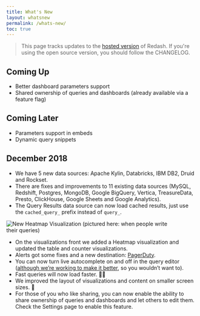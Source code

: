 ```yaml
---
title: What's New
layout: whatsnew
permalink: /whats-new/
toc: true
---
```


> This page tracks updates to the [hosted version](https://app.redash.io/) of Redash. If you're using the open source version, you should follow the CHANGELOG.

## Coming Up

- Better dashboard parameters support
- Shared ownership of queries and dashboards (already available via a feature flag)

## Coming Later

- Parameters support in embeds
- Dynamic query snippets

## December 2018

- We have 5 new data sources: Apache Kylin, Databricks, IBM DB2, Druid and Rockset.
- There are fixes and improvements to 11 existing data sources (MySQL, Redshift, Postgres, MongoDB, Google BigQuery, Vertica, TreasureData, Presto, ClickHouse, Google Sheets and Google Analytics).
- The Query Results data source can now load cached results, just use the `cached_query_` prefix instead of `query_`.

![New Heatmap Visualization (pictured here: when people write their queries)](https://cdn-images-1.medium.com/max/1600/1*vrq7shvfqzJxy7viQzLwwQ.png)

- On the visualizations front we added a Heatmap visualization and updated the table and counter visualizations.
- Alerts got some fixes and a new destination: [PagerDuty](https://www.pagerduty.com/).
- You can now turn live autocomplete on and off in the query editor ([although we’re working to make it better](http://github.com/getredash/redash/issues/3092), so you wouldn’t want to).
- Fast queries will now load faster. 🏃‍♂️
- We improved the layout of visualizations and content on smaller screen sizes. 📱
- For those of you who like sharing, you can now enable the ability to share ownership of queries and dashboards and let others to edit them. Check the Settings page to enable this feature.